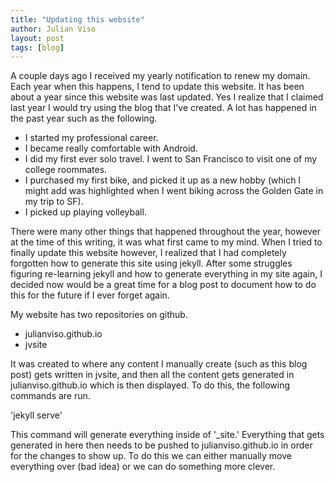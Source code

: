 ```yaml
---
title: "Updating this website"
author: Julian Viso
layout: post
tags: [blog]
---
```


A couple days ago I received my yearly notification to renew my domain. Each year when this happens, I tend to update this website. It has been about a year since this website was last updated. Yes I realize that I claimed last year I would try using the blog that I've created. A lot has happened in the past year such as the following.

*   I started my professional career.
*   I became really comfortable with Android. 
*   I did my first ever solo travel. I went to San Francisco to visit one of my college roommates.
*   I purchased my first bike, and picked it up as a new hobby (which I might add was highlighted when I went biking across the Golden Gate in my trip to SF).
*   I picked up playing volleyball.

There were many other things that happened throughout the year, however at the time of this writing, it was what first came to my mind. When I tried to finally update this website however, I realized that I had completely forgotten how to generate this site using jekyll. After some struggles figuring re-learning jekyll and how to generate everything in my site again, I decided now would be a great time for a blog post to document how to do this for the future if I ever forget again.

My website has two repositories on github.

*   julianviso.github.io
*   jvsite

It was created to where any content I manually create (such as this blog post) gets written in jvsite, and then all the content gets generated in julianviso.github.io which is then displayed. To do this, the following commands are run.

'jekyll serve'

This command will generate everything inside of '_site.' Everything that gets generated in here then needs to be pushed to julianviso.github.io in order for the changes to show up. To do this we can either manually move everything over (bad idea) or we can do something more clever.


